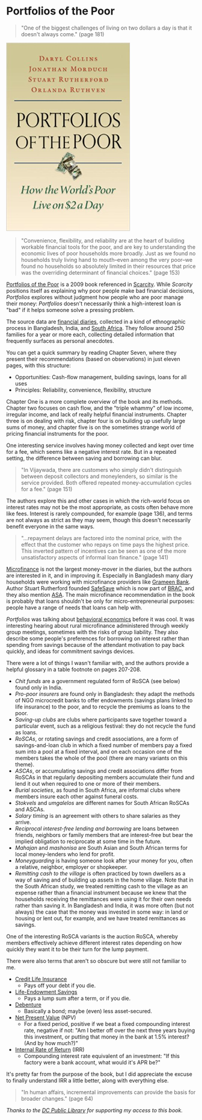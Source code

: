 # Portfolios of the Poor

> "One of the biggest challenges of living on two dollars a day is that it doesn't always come." (page 181)

[![Portfolios of the Poor (cover)](cover.jpg)](http://www.portfoliosofthepoor.com/)

> "Convenience, flexibility, and reliability are at the heart of building workable financial tools for the poor, and are key to understanding the economic lives of poor households more broadly. Just as we found no households truly living hand to mouth–even among the very poor–we found no households so absolutely limited in their resources that price was the overriding determinant of financial choices." (page 153)

[Portfolios of the Poor](http://www.portfoliosofthepoor.com/) is a 2009 book referenced in [Scarcity](/20180218-scarcity_by_sendhil_mullainathan_and_eldar_shafir/). While _Scarcity_ positions itself as explaining why poor people make bad financial decisions, _Portfolios_ explores without judgment how people who are poor manage their money: _Portfolios_ doesn't necessarily think a high-interest loan is "bad" if it helps someone solve a pressing problem.

The source data are [financial diaries](http://financialdiaries.com/), collected in a kind of ethnographic process in Bangladesh, India, and [South Africa](https://www.datafirst.uct.ac.za/dataportal/index.php/catalog/2). They follow around 250 families for a year or more each, collecting detailed information that frequently surfaces as personal anecdotes.

You can get a quick summary by reading Chapter Seven, where they present their recommendations (based on observations) in just eleven pages, with this structure:

 * Opportunities: Cash-flow management, building savings, loans for all uses
 * Principles: Reliability, convenience, flexibility, structure

Chapter One is a more complete overview of the book and its methods. Chapter two focuses on cash flow, and the "triple whammy" of low income, irregular income, and lack of really helpful financial instruments. Chapter three is on dealing with risk, chapter four is on building up usefully large sums of money, and chapter five is on the sometimes strange world of pricing financial instruments for the poor.

One interesting service involves having money collected and kept over time for a fee, which seems like a negative interest rate. But in a repeated setting, the difference between saving and borrowing can blur.

> "In Vijaywada, there are customers who simply didn't distinguish between deposit collectors and moneylenders, so similar is the service provided. Both offered repeated money-accumulation cycles for a fee." (page 151)

The authors explore this and other cases in which the rich-world focus on interest rates may not be the most appropriate, as costs often behave more like fees. Interest is rarely compounded, for example (page 136), and terms are not always as strict as they may seem, though this doesn't necessarily benefit everyone in the same ways.

> "...repayment delays are factored into the nominal price, with the effect that the customer who repays on time pays the highest price. This inverted pattern of incentives can be seen as one of the more unsatisfactory aspects of informal loan finance." (page 141)

[Microfinance](https://en.wikipedia.org/wiki/Microfinance) is not the largest money-mover in the diaries, but the authors are interested in it, and in improving it. Especially in Bangladesh many diary households were working with microfinance providers like [Grameen Bank](https://en.wikipedia.org/wiki/Grameen_Bank). Author Stuart Rutherford founded [SafeSave](http://www.safesave.org/) which is now part of [BRAC](https://en.wikipedia.org/wiki/BRAC_(organization)), and they also mention [ASA](https://en.wikipedia.org/wiki/Association_for_Social_Advancement). The main microfinance recommendation in the book is probably that loans shouldn't be only for micro-entrepreneurial purposes: people have a range of needs that loans can help with.

_Portfolios_ was talking about [behavioral economics](https://en.wikipedia.org/wiki/Behavioral_economics) before it was cool. It was interesting hearing about rural microfinance administered through weekly group meetings, sometimes with the risks of group liability. They also describe some people's preferences for borrowing on interest rather than spending from savings because of the attendant motivation to pay back quickly, and ideas for commitment savings devices.

There were a lot of things I wasn't familiar with, and the authors provide a helpful glossary in a table footnote on pages 207-208.

 * _Chit funds_ are a government regulated form of RoSCA (see below) found only in India.
 * _Pro-poor insurers_ are found only in Bangladesh: they adapt the methods of NGO microcredit banks to offer endowments (savings plans linked to life insurance) to the poor, and to recycle the premiums as loans to the poor.
 * _Saving-up clubs_ are clubs where participants save together toward a particular event, such as a religious festival: they do not recycle the fund as loans.
 * _RoSCAs_, or rotating savings and credit associations, are a form of savings-and-loan club in which a fixed number of members pay a fixed sum into a pool at a fixed interval, and on each occasion one of the members takes the whole of the pool (there are many variants on this theme).
 * _ASCAs_, or accumulating savings and credit associations differ from RoSCAs in that regularly depositing members accumulate their fund and lend it out when required to one or more of their members.
 * _Burial societies_, as found in South Africa, are informal clubs where members insure each other against funeral costs.
 * _Stokvels_ and _umgalelos_ are different names for South African RoSCAs and ASCAs.
 * _Salary timing_ is an agreement with others to share salaries as they arrive.
 * _Reciprocal interest-free lending and borrowing_ are loans between friends, neighbors or family members that are interest-free but bear the implied obligation to reciprocate at some time in the future.
 * _Mahajan_ and _mashonisa_ are South Asian and South African terms for local money-lenders who lend for profit.
 * _Moneyguarding_ is having someone look after your money for you, often a relative, neighbor, employer or shopkeeper.
 * _Remitting cash to the village_ is often practiced by town dwellers as a way of saving and of building up assets in the home village. Note that in the South African study, we treated remitting cash to the village as an expense rather than a financial instrument because we knew that the households receiving the remittances were using it for their own needs rather than saving it. In Bangladesh and India, it was more often (but not always) the case that the money was invested in some way: in land or housing or lent out, for example, and we have treated remittances as savings.

One of the interesting RoSCA variants is the auction RoSCA, whereby members effectively achieve different interest rates depending on how quickly they want it to be their turn for the lump payment.

There were also terms that aren't so obscure but were still not familiar to me.

 * [Credit Life Insurance](https://www.investopedia.com/terms/c/credit_life_insurance.asp)
     * Pays off your debt if you die.
 * [Life-Endowment Savings](https://en.wikipedia.org/wiki/Endowment_policy)
     * Pays a lump sum after a term, or if you die.
 * [Debenture](https://en.wikipedia.org/wiki/Debenture)
     * Basically a bond; maybe (even) less asset-secured.
 * [Net Present Value](https://en.wikipedia.org/wiki/Net_present_value) (NPV)
     * For a fixed period, positive if we beat a fixed compounding interest rate, negative if not: "Am I better off over the next three years buying this investment, or putting that money in the bank at 1.5% interest? (And by how much?)"
 * [Internal Rate of Return](https://en.wikipedia.org/wiki/Internal_rate_of_return) (IRR)
     * Compounding interest rate equivalent of an investment: "If this factory were a bank account, what would it's APR be?"

It's pretty far from the purpose of the book, but I did appreciate the excuse to finally understand IRR a little better, along with everything else.

<!-- The book has only a few typographic problems. For example, incorrect parentheses break the equation in the sixth endnote to chapter five, on page 257. -->

> "In human affairs, incremental improvements can provide the basis for broader changes." (page 64)

_Thanks to the [DC Public Library](https://www.dclibrary.org/) for supporting my access to this book._

